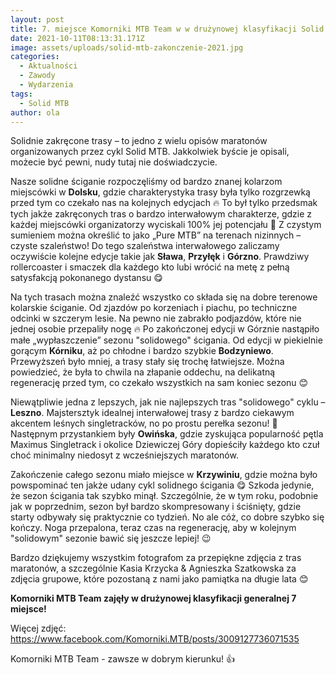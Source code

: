 ```yaml
---
layout: post
title: 7. miejsce Komorniki MTB Team w w drużynowej klasyfikacji Solid MTB 2021
date: 2021-10-11T08:13:31.171Z
image: assets/uploads/solid-mtb-zakonczenie-2021.jpg
categories:
  - Aktualności
  - Zawody
  - Wydarzenia
tags:
  - Solid MTB
author: ola
---
```

Solidnie zakręcone trasy – to jedno z wielu opisów maratonów organizowanych przez cykl Solid MTB. Jakkolwiek byście je opisali, możecie być pewni, nudy tutaj nie doświadczycie. 

Nasze solidne ściganie rozpoczęliśmy od bardzo znanej kolarzom miejscówki w **Dolsku**, gdzie charakterystyka trasy była tylko rozgrzewką przed tym co czekało nas na kolejnych edycjach 🔥 To był tylko przedsmak tych jakże zakręconych tras o bardzo interwałowym charakterze, gdzie z każdej miejscówki organizatorzy wyciskali 100% jej potencjału 💪 Z czystym sumieniem można określić to jako „Pure MTB” na terenach nizinnych – czyste szaleństwo! Do tego szaleństwa interwałowego zaliczamy oczywiście kolejne edycje takie jak **Sława**, **Przyłęk** i **Górzno**. Prawdziwy rollercoaster i smaczek dla każdego kto lubi wrócić na metę z pełną satysfakcją pokonanego dystansu 😋

Na tych trasach można znaleźć wszystko co składa się na dobre terenowe kolarskie ściganie. Od zjazdów po korzeniach i piachu, po techniczne odcinki w szczerym lesie. Na pewno nie zabrakło podjazdów, które nie jednej osobie przepaliły nogę 🔥 Po zakończonej edycji w Górznie nastąpiło małe „wypłaszczenie” sezonu "solidowego" ścigania. Od edycji w piekielnie gorącym **Kórniku**, aż po chłodne i bardzo szybkie **Bodzyniewo**. Przewyższeń było mniej, a trasy stały się trochę łatwiejsze. Można powiedzieć, że była to chwila na złapanie oddechu, na delikatną regenerację przed tym, co czekało wszystkich na sam koniec sezonu 😊

Niewątpliwie jedna z lepszych, jak nie najlepszych tras "solidowego" cyklu – **Leszno**. Majstersztyk idealnej interwałowej trasy z bardzo ciekawym akcentem leśnych singletracków, no po prostu perełka sezonu! 🤩 Następnym przystankiem były **Owińska**, gdzie zyskująca popularność pętla Maximus Singletrack i okolice Dziewiczej Góry dopieściły każdego kto czuł choć minimalny niedosyt z wcześniejszych maratonów.

Zakończenie całego sezonu miało miejsce w **Krzywiniu**, gdzie można było powspominać ten jakże udany cykl solidnego ścigania 😋 Szkoda jedynie, że sezon ścigania tak szybko minął. Szczególnie, że w tym roku, podobnie jak w poprzednim, sezon był bardzo skompresowany i ściśnięty, gdzie starty odbywały się praktycznie co tydzień. No ale cóż, co dobre szybko się kończy. Noga przepalona, teraz czas na regenerację, aby w kolejnym "solidowym" sezonie bawić się jeszcze lepiej! 😉

Bardzo dziękujemy wszystkim fotografom za przepiękne zdjęcia z tras maratonów, a szczególnie Kasia Krzycka & Agnieszka Szatkowska za zdjęcia grupowe, które pozostaną z nami jako pamiątka na długie lata 😊

**Komorniki MTB Team zajęły w drużynowej klasyfikacji generalnej 7 miejsce!**

Więcej zdjęć: <https://www.facebook.com/Komorniki.MTB/posts/3009127736071535>

Komorniki MTB Team - zawsze w dobrym kierunku! 👍